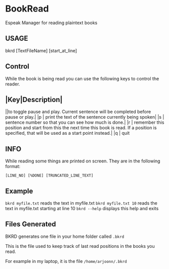 # BookRead

Espeak Manager for reading plaintext books

USAGE
-----

bkrd [TextFileName] [start_at_line]

Control
-------

While the book is being read you can use the following keys to
control the reader.

|Key|Description|
-----------------
|<space>|to toggle pause and play. Current sentence will be completed before pause or play.|
|p      | print the text of the sentence currently being spoken|
|s      | sentence number so that you can see how much is done.|
|r      | remember this position and start from this the next time this book is read. If a position is specified, that will be used as a start point instead.|
|q      | quit

INFO
----

While reading some things are printed on screen. They are in the
following format:

`[LINE_NO] [%DONE] [TRUNCATED_LINE_TEXT]`


Example
-------

`bkrd myfile.txt` reads the text in myfile.txt
`bkrd myfile.txt 10` reads the text in myfile.txt starting at line 10
`bkrd --help` displays this help and exits 

Files Generated
---------------
BKRD generates one file in your home folder called `.bkrd`

This is the file used to keep track of last read positions
in the books you read.

For example in my laptop, it is the file `/home/arjoonn/.bkrd`
